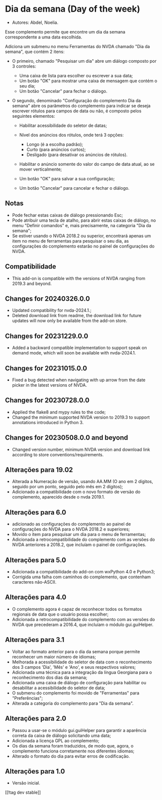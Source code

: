 # Dia da semana (Day of the week) #

* Autores: Abdel, Noelia.

Esse complemento permite que encontre um dia da semana correspondente a uma
data escolhida.

Adiciona um submenu no menu Ferramentas do NVDA chamado "Dia da semana", que
contém 2 itens:

* O primeiro, chamado "Pesquisar um dia" abre um diálogo composto por 3
  controles:

    * Uma caixa de lista para escolher ou escrever a sua data;
    * Um botão "OK" para mostrar uma caixa de mensagem que contém o seu dia;
    * Um botão "Cancelar" para fechar o diálogo.

* O segundo, denominado "Configuração do complemento Dia da semana" abre os
  parâmetros do complemento para indicar se deseja escrever rótulos para
  campos de data ou não, é composto pelos seguintes elementos:

    * Habilitar acessibilidade do seletor de datas;
    * Nível dos anúncios dos rótulos, onde terá 3 opções:

        * Longo (é a escolha padrão);
        * Curto (para anúncios curtos);
        * Desligado (para desativar os anúncios de rótulos).

    * Habilitar o anúncio somente do valor do campo de data atual, ao se
      mover verticalmente;
    * Um botão "OK" para salvar a sua configuração;
    * Um botão "Cancelar" para cancelar e fechar o diálogo.

## Notas ##

* Pode fechar estas caixas de diálogo pressionando Esc;
* Pode atribuir uma tecla de atalho, para abrir estas caixas de diálogo, no
  menu "Definir comandos" e, mais precisamente, na categoria "Dia da
  semana";
* Se estiver usando o NVDA 2018.2 ou superior, encontrará apenas um item no
  menu de ferramentas para pesquisar o seu dia, as configurações do
  complemento estarão no painel de configurações do NVDA.

## Compatibilidade ##

* This add-on is compatible with the versions of NVDA ranging from 2019.3
  and beyond.

## Changes for 20240326.0.0

* Updated compatibility for nvda-2024.1.;
* Deleted download link from readme, the download link for future updates
  will now only be available from the add-on store.

## Changes for 20231229.0.0 ##

* Added a backward compatible implementation to support speak on demand
  mode, which will soon be available with nvda-2024.1.

## Changes for 20231015.0.0 ##

* Fixed a bug detected when navigating with up arrow from the date picker in
  the latest versions of NVDA.

## Changes for 20230728.0.0 ##

* Applied the flake8 and mypy rules to the code;
* Changed the minimum supported NVDA version to 2019.3 to support
  annotations introduced in Python 3.

## Changes for 20230508.0.0 and beyond ##

* Changed version number, minimum NVDA version and download link according
  to store conventions/requirements.

## Alterações para 19.02 ##

* Alterada a Numeração de versão, usando AA.MM (O ano em 2 dígitos, seguido
  por um ponto, seguido pelo mês em 2 dígitos);
* Adicionado a compatibilidade com o novo formato de versão do complemento,
  aparecido desde o nvda 2019.1.

## Alterações para 6.0 ##

* adicionado as configurações do complemento ao painel de configurações do
  NVDA para o NVDA 2018.2 e superiores;
* Movido o item para pesquisar um dia para o menu de ferramentas;
* Adicionada a retrocompatibilidade do complemento com as versões do NVDA
  anteriores a 2018.2, que incluíam o painel de configurações.

## Alterações para 5.0 ##

* Adicionada a compatibilidade do add-on com wxPython 4.0 e Python3;
* Corrigida uma falha com caminhos do complemento, que contenham caracteres
  não-ASCII.

## Alterações para 4.0 ##

* O complemento agora é capaz de reconhecer todos os formatos regionais de
  data que o usuário possa escolher;
* Adicionada a retrocompatibilidade do complemento com as versões do NVDA
  que precederam a 2016.4, que incluíam o módulo gui.guiHelper.

## Alterações para 3.1 ##

* Voltar ao formato anterior para o dia da semana porque permite reconhecer
  um maior número de idiomas;
* Melhorada a acessibilidade do seletor de data com o reconhecimento dos 3
  campos 'Dia', 'Mês' e 'Ano', e seus respectivos valores;
* Adicionada uma técnica para a integração da língua Georgiana para o
  reconhecimento dos dias da semana;
* Adicionada uma caixa de diálogo de configuração para habilitar ou
  desabilitar a acessibilidade do seletor de data;
* O submenu do complemento foi movido de "Ferramentas" para "Preferências";
* Alterada a categoria do complemento para "Dia da semana".

## Alterações para 2.0 ##

* Passou a usar-se o módulo gui.guiHelper para garantir a aparência correta
  da caixa de diálogo solicitando uma data;
* Adicionada a licença GPL ao complemento;
* Os dias da semana foram traduzidos, de modo que, agora, o complemento
  funciona corretamente nos diferentes idiomas;
* Alterado o formato do dia para evitar erros de codificação.

## Alterações para 1.0 ##

* Versão inicial.

[[!tag dev stable]]
